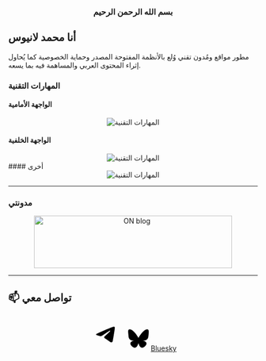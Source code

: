 <center><h3> بسم الله الرحمن الرحيم  </h3></center>

## أنا محمد لانيوس
مطور مواقع ومُدون تقني وُلع بالأنظمة المفتوحة المصدر وحماية الخصوصية كما يُحاول إثراء المحتوى العربي والمساهمة فيه بما يسعه.
### المهارات التقنية
#### الواجهة الأمامية
<div align="center">
  <img src="https://skillicons.dev/icons?i=html,css,js,sass,bootstrap" alt="المهارات التقنية">
</div>  

#### الواجهة الخلفية
<div align="center">
  <img src="https://skillicons.dev/icons?i=dotnet,php,mysql" alt="المهارات التقنية">
</div>  
#### أخرى
<div align="center">
  <img src="https://skillicons.dev/icons?i=,wordpress,git,bash" alt="المهارات التقنية">
</div>  

---

### مدونتي
<center><a href="https://on.misrataca.edu.ly/" class="site-logo-container" rel="home" itemprop="url" ><img width="400" height="106" src="https://on.misrataca.edu.ly/wp-content/uploads/2024/02/Systems_and_technology_programming_company_logo__2_-removebg-preview.png" class="default-logo" alt="ON blog" decoding="async" srcset="https://on.misrataca.edu.ly/wp-content/uploads/2024/02/Systems_and_technology_programming_company_logo__2_-removebg-preview.png 448w, https://on.misrataca.edu.ly/wp-content/uploads/2024/02/Systems_and_technology_programming_company_logo__2_-removebg-preview-300x71.png 300w" sizes="(max-width: 448px) 100vw, 448px"></a></center>

---

## 📫 **تواصل معي**  
<center><a href="https://t.me/Mohammedlanius" class="wp-block-social-link-anchor"><svg width="70" height="70" viewBox="0 0 128 128" version="1.1" xmlns="http://www.w3.org/2000/svg" aria-hidden="true" focusable="false"><path d="M28.9700376,63.3244248 C47.6273373,55.1957357 60.0684594,49.8368063 66.2934036,47.2476366 C84.0668845,39.855031 87.7600616,38.5708563 90.1672227,38.528 C90.6966555,38.5191258 91.8804274,38.6503351 92.6472251,39.2725385 C93.294694,39.7979149 93.4728387,40.5076237 93.5580865,41.0057381 C93.6433345,41.5038525 93.7494885,42.63857 93.6651041,43.5252052 C92.7019529,53.6451182 88.5344133,78.2034783 86.4142057,89.5379542 C85.5170662,94.3339958 83.750571,95.9420841 82.0403991,96.0994568 C78.3237996,96.4414641 75.5015827,93.6432685 71.9018743,91.2836143 C66.2690414,87.5912212 63.0868492,85.2926952 57.6192095,81.6896017 C51.3004058,77.5256038 55.3966232,75.2369981 58.9976911,71.4967761 C59.9401076,70.5179421 76.3155302,55.6232293 76.6324771,54.2720454 C76.6721165,54.1030573 76.7089039,53.4731496 76.3346867,53.1405352 C75.9604695,52.8079208 75.4081573,52.921662 75.0095933,53.0121213 C74.444641,53.1403447 65.4461175,59.0880351 48.0140228,70.8551922 C45.4598218,72.6091037 43.1463059,73.4636682 41.0734751,73.4188859 C38.7883453,73.3695169 34.3926725,72.1268388 31.1249416,71.0646282 C27.1169366,69.7617838 23.931454,69.0729605 24.208838,66.8603276 C24.3533167,65.7078514 25.9403832,64.5292172 28.9700376,63.3244248 Z"></path></svg></a>
<a href="https://bsky.app/profile/on.misrataca.edu.ly" class="wp-block-social-link-anchor"><svg width="50" height="50" viewBox="0 0 24 24" version="1.1" xmlns="http://www.w3.org/2000/svg" aria-hidden="true" focusable="false"><path d="M6.3,4.2c2.3,1.7,4.8,5.3,5.7,7.2.9-1.9,3.4-5.4,5.7-7.2,1.7-1.3,4.3-2.2,4.3.9s-.4,5.2-.6,5.9c-.7,2.6-3.3,3.2-5.6,2.8,4,.7,5.1,3,2.9,5.3-5,5.2-6.7-2.8-6.7-2.8,0,0-1.7,8-6.7,2.8-2.2-2.3-1.2-4.6,2.9-5.3-2.3.4-4.9-.3-5.6-2.8-.2-.7-.6-5.3-.6-5.9,0-3.1,2.7-2.1,4.3-.9h0Z"></path></svg><span class="wp-block-social-link-label screen-reader-text">Bluesky</span></a>
</center>

